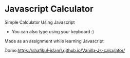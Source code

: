 # Javascript Calculator

Simple Calculator Using Javascript

- You can also type using your keyboard :)

Made as an assignment while learning Javascript

Domo:https://shafikul-islam1.github.io/Vanilla-Js-calculator/
